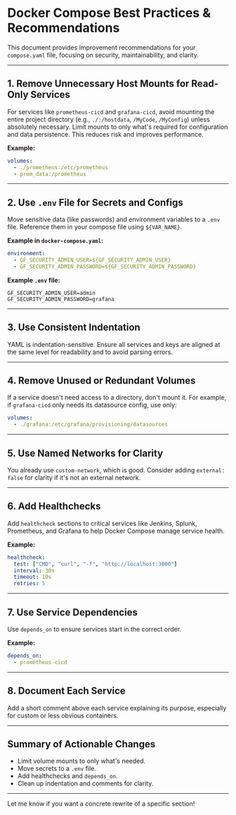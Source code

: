 # Docker Compose Best Practices & Recommendations

This document provides improvement recommendations for your `compose.yaml` file, focusing on security, maintainability, and clarity.

---

## 1. Remove Unnecessary Host Mounts for Read-Only Services
For services like `prometheus-cicd` and `grafana-cicd`, avoid mounting the entire project directory (e.g., `./:/hostdata`, `/MyCode`, `/MyConfig`) unless absolutely necessary. Limit mounts to only what's required for configuration and data persistence. This reduces risk and improves performance.

**Example:**
```yaml
volumes:
  - ./prometheus:/etc/prometheus
  - prom_data:/prometheus
```

---

## 2. Use `.env` File for Secrets and Configs
Move sensitive data (like passwords) and environment variables to a `.env` file. Reference them in your compose file using `${VAR_NAME}`.

**Example in `docker-compose.yaml`:**
```yaml
environment:
  - GF_SECURITY_ADMIN_USER=${GF_SECURITY_ADMIN_USER}
  - GF_SECURITY_ADMIN_PASSWORD=${GF_SECURITY_ADMIN_PASSWORD}
```

**Example `.env` file:**
```
GF_SECURITY_ADMIN_USER=admin
GF_SECURITY_ADMIN_PASSWORD=grafana
```

---

## 3. Use Consistent Indentation
YAML is indentation-sensitive. Ensure all services and keys are aligned at the same level for readability and to avoid parsing errors.

---

## 4. Remove Unused or Redundant Volumes
If a service doesn't need access to a directory, don't mount it. For example, if `grafana-cicd` only needs its datasource config, use only:
```yaml
volumes:
  - ./grafana:/etc/grafana/provisioning/datasources
```

---

## 5. Use Named Networks for Clarity
You already use `custom-network`, which is good. Consider adding `external: false` for clarity if it's not an external network.

---

## 6. Add Healthchecks
Add `healthcheck` sections to critical services like Jenkins, Splunk, Prometheus, and Grafana to help Docker Compose manage service health.

**Example:**
```yaml
healthcheck:
  test: ["CMD", "curl", "-f", "http://localhost:3000"]
  interval: 30s
  timeout: 10s
  retries: 5
```

---

## 7. Use Service Dependencies
Use `depends_on` to ensure services start in the correct order.

**Example:**
```yaml
depends_on:
  - prometheus-cicd
```

---

## 8. Document Each Service
Add a short comment above each service explaining its purpose, especially for custom or less obvious containers.

---

## Summary of Actionable Changes
- Limit volume mounts to only what's needed.
- Move secrets to a `.env` file.
- Add healthchecks and `depends_on`.
- Clean up indentation and comments for clarity.

---

Let me know if you want a concrete rewrite of a specific section!
